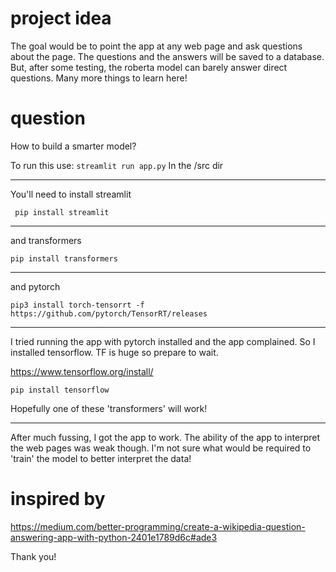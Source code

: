 
# project idea
The goal would be to point the app at any web page and ask questions about the page. The questions and the answers will be saved to a database. But, after some testing, the roberta model can barely answer direct questions. Many more things to learn here!

# question
How to build a smarter model? 


To run this use:
```streamlit run app.py```
In the /src dir

---

You'll need to install streamlit

``` pip install streamlit```

---

and transformers

```pip install transformers```

---

and pytorch

```pip3 install torch-tensorrt -f https://github.com/pytorch/TensorRT/releases```

---

I tried running the app with pytorch installed and the app complained. So I installed tensorflow. TF is huge so prepare to wait.

https://www.tensorflow.org/install/

```pip install tensorflow```

Hopefully one of these 'transformers' will work!

--- 

After much fussing, I got the app to work. The ability of the app to interpret the web pages was weak though. I'm not sure what would be required to 'train' the model to better interpret the data!


# inspired by
https://medium.com/better-programming/create-a-wikipedia-question-answering-app-with-python-2401e1789d6c#ade3

Thank you!